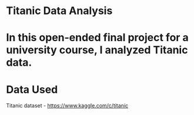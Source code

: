 # Titanic Data Analysis
# In this open-ended final project for a university course, I analyzed Titanic data. 
# Data Used
Titanic dataset - https://www.kaggle.com/c/titanic
